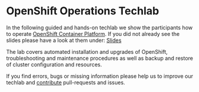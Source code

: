 OpenShift Operations Techlab
============================

In the following guided and hands-on techlab we show the participants how to operate [OpenShift Container Platform](https://www.openshift.com/).
If you did not already see the slides please have a look at them under: [Slides](https://appuio.github.io/ops-techlab/#/)

The lab covers automated installation and upgrades of OpenShift, troubleshooting and maintenance procedures as well as backup and restore of cluster configuration and resources.

If you find errors, bugs or missing information please help us to improve our techlab and [contribute](../CONTRIBUTING.md) pull-requests and issues.
